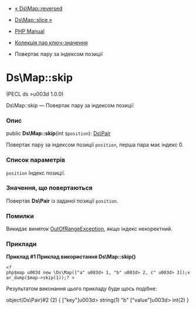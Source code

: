 - [« Ds\Map::reversed](ds-map.reversed.md)
- [Ds\Map::slice »](ds-map.slice.md)

- [PHP Manual](index.md)
- [Колекція пар ключ-значення](class.ds-map.md)
- Повертає пару за індексом позиції

# Ds\Map::skip

(PECL ds \>u003d 1.0.0)

Ds\Map::skip — Повертає пару за індексом позиції

### Опис

public **Ds\Map::skip**(int `$position`): [Ds\Pair](class.ds-pair.md)

Повертає пару за індексом позиції `position`, перша пара має індекс
0.

### Список параметрів

`position`
Індекс позиції.

### Значення, що повертаються

Повертає **Ds\Pair** із заданої позиції `position`.

### Помилки

Викидає виняток
[OutOfRangeException](class.outofrangeexception.md), якщо індекс
некоректний.

### Приклади

**Приклад #1 Приклад використання **Ds\Map::skip()****

` <?php$map u003d new \Ds\Map(["a" u003d> 1, "b" u003d> 2, c" u003d> 3]);var_dump($map->skip(1));? > `

Результатом виконання цього прикладу буде щось подібне:

object(Ds\Pair)#2 (2) {
["key"]u003d>
string(1) "b"
["value"]u003d>
int(2)
}
